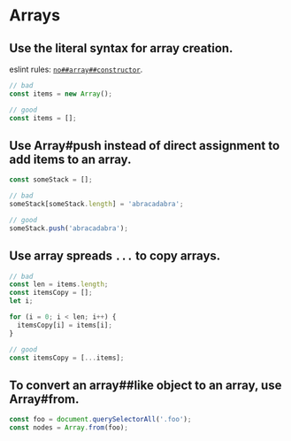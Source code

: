 # Arrays

## Use the literal syntax for array creation.

  eslint rules: [`no##array##constructor`](http://eslint.org/docs/rules/no##array##constructor.html).

  ```javascript
  // bad
  const items = new Array();

  // good
  const items = [];
  ```

## Use Array#push instead of direct assignment to add items to an array.

  ```javascript
  const someStack = [];

  // bad
  someStack[someStack.length] = 'abracadabra';

  // good
  someStack.push('abracadabra');
  ```

## Use array spreads `...` to copy arrays.

  ```javascript
  // bad
  const len = items.length;
  const itemsCopy = [];
  let i;

  for (i = 0; i < len; i++) {
    itemsCopy[i] = items[i];
  }

  // good
  const itemsCopy = [...items];
  ```
## To convert an array##like object to an array, use Array#from.

  ```javascript
  const foo = document.querySelectorAll('.foo');
  const nodes = Array.from(foo);
  ```
